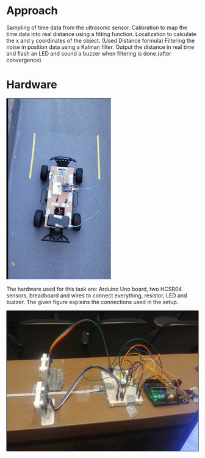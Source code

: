 
# Approach
Sampling of time data from the ultrasonic sensor.
Calibration to map the time data into real distance using a fitting function.
Localization to calculate the x and y coordinates of the object. (Used Distance formula)
Filtering the noise in position data using a Kalman filter.
Output the distance in real time and flash an LED and sound a buzzer when filtering is done.(after convergence)

# Hardware 


![](https://github.com/spanthr/F1_10th_Level3_ADAS_Algorithm_ACC_ALC/blob/main/Code/Images/1.png)

The hardware used for this task are: Arduino Uno board, two HCSR04 sensors, breadboard and wires to connect everything, resistor, LED and buzzer. The given figure explains the connections used in the setup.


![](Code/Images/Picture8.png )
